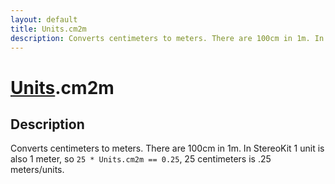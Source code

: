 ```yaml
---
layout: default
title: Units.cm2m
description: Converts centimeters to meters. There are 100cm in 1m. In StereoKit              1 unit is also 1 meter, so 25 * Units.cm2m == 0.25, 25 centimeters is .25              meters/units.
---
```

# [Units]({{site.url}}/Pages/Reference/Units.html).cm2m

## Description
Converts centimeters to meters. There are 100cm in 1m. In StereoKit 
            1 unit is also 1 meter, so `25 * Units.cm2m == 0.25`, 25 centimeters is .25 
            meters/units.

